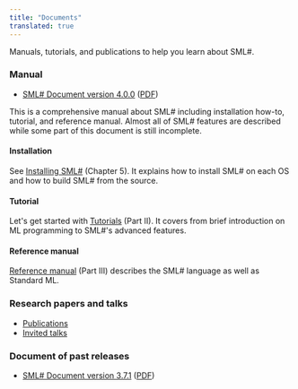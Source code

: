 ```yaml
---
title: "Documents"
translated: true
---
```


Manuals, tutorials, and publications to help you learn about SML#.

### Manual

* [SML# Document version 4.0.0](4.0.0/) ([PDF](4.0.0/manual.pdf))

This is a comprehensive manual about SML# including installation how-to,
tutorial, and reference manual.
Almost all of SML# features are described while some part of this document
is still incomplete.

#### Installation

See [Installing SML#](4.0.0/Ch5.html) (Chapter 5).
It explains how to install SML# on each OS and how to build SML# from
the source.

#### Tutorial

Let's get started with [Tutorials](4.0.0/Pt2.html) (Part II).
It covers from brief introduction on ML programming to SML#'s advanced
features.

#### Reference manual

[Reference manual](4.0.0/Pt3.html) (Part III) describes the SML# language
as well as Standard ML.

### Research papers and talks

* [Publications](publications.md)
* [Invited talks](talks.md)

### Document of past releases

* [SML# Document version 3.7.1](3.7.1/) ([PDF](3.7.1/manual.pdf))
